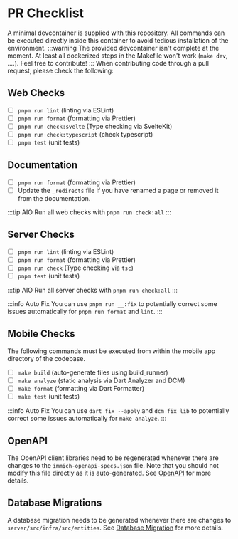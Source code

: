 # PR Checklist

A minimal devcontainer is supplied with this repository. All commands can be executed directly inside this container to avoid tedious installation of the environment.
:::warning
The provided devcontainer isn't complete at the moment. At least all dockerized steps in the Makefile won't work (`make dev`, ....). Feel free to contribute!
:::
When contributing code through a pull request, please check the following:

## Web Checks

- [ ] `pnpm run lint` (linting via ESLint)
- [ ] `pnpm run format` (formatting via Prettier)
- [ ] `pnpm run check:svelte` (Type checking via SvelteKit)
- [ ] `pnpm run check:typescript` (check typescript)
- [ ] `pnpm test` (unit tests)

## Documentation

- [ ] `pnpm run format` (formatting via Prettier)
- [ ] Update the `_redirects` file if you have renamed a page or removed it from the documentation.

:::tip AIO
Run all web checks with `pnpm run check:all`
:::

## Server Checks

- [ ] `pnpm run lint` (linting via ESLint)
- [ ] `pnpm run format` (formatting via Prettier)
- [ ] `pnpm run check` (Type checking via `tsc`)
- [ ] `pnpm test` (unit tests)

:::tip AIO
Run all server checks with `pnpm run check:all`
:::

:::info Auto Fix
You can use `pnpm run __:fix` to potentially correct some issues automatically for `pnpm run format` and `lint`.
:::

## Mobile Checks

The following commands must be executed from within the mobile app directory of the codebase.

- [ ] `make build` (auto-generate files using build_runner)
- [ ] `make analyze` (static analysis via Dart Analyzer and DCM)
- [ ] `make format` (formatting via Dart Formatter)
- [ ] `make test` (unit tests)

:::info Auto Fix
You can use `dart fix --apply` and `dcm fix lib` to potentially correct some issues automatically for `make analyze`.
:::

## OpenAPI

The OpenAPI client libraries need to be regenerated whenever there are changes to the `immich-openapi-specs.json` file. Note that you should not modify this file directly as it is auto-generated. See [OpenAPI](/docs/developer/open-api.md) for more details.

## Database Migrations

A database migration needs to be generated whenever there are changes to `server/src/infra/src/entities`. See [Database Migration](/docs/developer/database-migrations.md) for more details.
